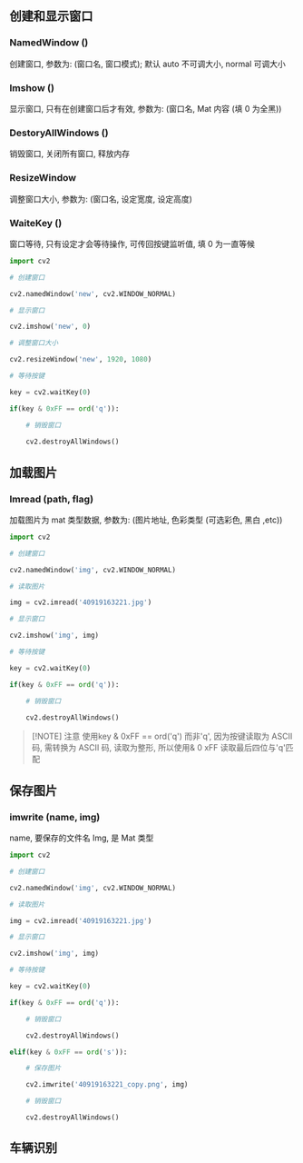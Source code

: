 ## 创建和显示窗口
### NamedWindow ()
创建窗口, 参数为: (窗口名, 窗口模式); 默认 auto 不可调大小, normal 可调大小
### Imshow ()
显示窗口, 只有在创建窗口后才有效, 参数为: (窗口名, Mat 内容 (填 0 为全黑))
### DestoryAllWindows ()
销毁窗口, 关闭所有窗口, 释放内存
### ResizeWindow 
调整窗口大小, 参数为: (窗口名, 设定宽度, 设定高度)
### WaiteKey ()
窗口等待, 只有设定才会等待操作, 可传回按键监听值, 填 0 为一直等候

```python
import cv2

# 创建窗口

cv2.namedWindow('new', cv2.WINDOW_NORMAL)

# 显示窗口

cv2.imshow('new', 0)

# 调整窗口大小

cv2.resizeWindow('new', 1920, 1080)

# 等待按键

key = cv2.waitKey(0)

if(key & 0xFF == ord('q')):

	# 销毁窗口
	
	cv2.destroyAllWindows()
```

## 加载图片
### Imread (path, flag) 
加载图片为 mat 类型数据, 参数为: (图片地址, 色彩类型 (可选彩色, 黑白 ,etc))
```python
import cv2

# 创建窗口

cv2.namedWindow('img', cv2.WINDOW_NORMAL)

# 读取图片

img = cv2.imread('40919163221.jpg')

# 显示窗口

cv2.imshow('img', img)

# 等待按键

key = cv2.waitKey(0)

if(key & 0xFF == ord('q')):

	# 销毁窗口
	
	cv2.destroyAllWindows()
```

> [!NOTE] 注意
> 使用key & 0xFF == ord('q') 而非'q', 因为按键读取为 ASCII 码, 需转换为 ASCII 码, 读取为整形, 所以使用& 0 xFF 读取最后四位与'q'匹配

## 保存图片
### imwrite (name, img)
name, 要保存的文件名
Img, 是 Mat 类型
```python
import cv2

# 创建窗口

cv2.namedWindow('img', cv2.WINDOW_NORMAL)

# 读取图片

img = cv2.imread('40919163221.jpg')

# 显示窗口

cv2.imshow('img', img)

# 等待按键

key = cv2.waitKey(0)

if(key & 0xFF == ord('q')):

    # 销毁窗口

    cv2.destroyAllWindows()

elif(key & 0xFF == ord('s')):

    # 保存图片

    cv2.imwrite('40919163221_copy.png', img)

    # 销毁窗口

    cv2.destroyAllWindows()
```
## 车辆识别